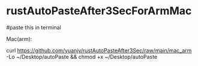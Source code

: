 # rustAutoPasteAfter3SecForArmMac
#paste this in terminal

Mac(arm):

curl https://github.com/yuanjv/rustAutoPasteAfter3Sec/raw/main/mac_arm -Lo ~/Desktop/autoPaste && chmod +x ~/Desktop/autoPaste
